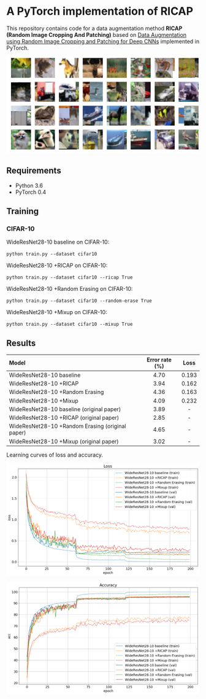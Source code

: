 # A PyTorch implementation of RICAP
This repository contains code for a data augmentation method **RICAP (Random Image Cropping And Patching)** based on [Data Augmentation using Random Image Cropping and Patching for Deep CNNs](https://arxiv.org/abs/1811.09030) implemented in PyTorch.

![example](example.png)

## Requirements
- Python 3.6
- PyTorch 0.4

## Training
### CIFAR-10
WideResNet28-10 baseline on CIFAR-10:
```
python train.py --dataset cifar10
```
WideResNet28-10 +RICAP on CIFAR-10:
```
python train.py --dataset cifar10 --ricap True
```
WideResNet28-10 +Random Erasing on CIFAR-10:
```
python train.py --dataset cifar10 --random-erase True
```
WideResNet28-10 +Mixup on CIFAR-10:
```
python train.py --dataset cifar10 --mixup True
```

## Results
| Model                                           |   Error rate (%)  | Loss |
|:------------------------------------------------|:-----------------:|:----:|
| WideResNet28-10 baseline                        |              4.70 | 0.193|
| WideResNet28-10 +RICAP                          |              3.94 | 0.162|
| WideResNet28-10 +Random Erasing                 |              4.36 | 0.163|
| WideResNet28-10 +Mixup                          |              4.09 | 0.232|
| WideResNet28-10 baseline (original paper)       |              3.89 |     -|
| WideResNet28-10 +RICAP (original paper)         |              2.85 |     -|
| WideResNet28-10 +Random Erasing (original paper)|              4.65 |     -|
| WideResNet28-10 +Mixup (original paper)         |              3.02 |     -|

Learning curves of loss and accuracy.

![loss](loss.png)

![acc](acc.png)
